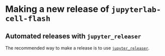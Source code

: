 # Making a new release of `jupyterlab-cell-flash`

## Automated releases with `jupyter_releaser`

The recommended way to make a release is to use [`jupyter_releaser`](https://github.com/jupyter-server/jupyter_releaser#checklist-for-adoption).
